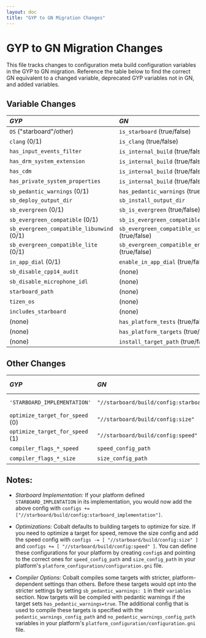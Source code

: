 ```yaml
---
layout: doc
title: "GYP to GN Migration Changes"
---
```

# GYP to GN Migration Changes

This file tracks changes to configuration meta build configuration variables in
the GYP to GN migration. Reference the table below to find the correct GN
equivalent to a changed variable, deprecated GYP variables not in GN, and added
variables.

## Variable Changes

*GYP*                                     | *GN*                                                 | *GN import*
:---------------------------------------- | :--------------------------------------------------- | :----------
`OS` ("starboard"/other)                  | `is_starboard` (true/false)                          | (global)
`clang` (0/1)                             | `is_clang` (true/false)                              | (global)
`has_input_events_filter`                 | `is_internal_build` (true/false)                     | (global)
`has_drm_system_extension`                | `is_internal_build` (true/false)                     | (global)
`has_cdm`                                 | `is_internal_build` (true/false)                     | (global)
`has_private_system_properties`           | `is_internal_build` (true/false)                     | (global)
`sb_pedantic_warnings` (0/1)              | `has_pedantic_warnings` (true/false)                 | (global, see "Compiler Options" note)
`sb_deploy_output_dir`                    | `sb_install_output_dir`                              | `//starboard/build/config/base_configuration.gni`
`sb_evergreen` (0/1)                      | `sb_is_evergreen` (true/false)                       | `//starboard/build/config/base_configuration.gni`
`sb_evergreen_compatible` (0/1)           | `sb_is_evergreen_compatible` (true/false)            | `//starboard/build/config/base_configuration.gni`
`sb_evergreen_compatible_libunwind` (0/1) | `sb_evergreen_compatible_use_libunwind` (true/false) | `//starboard/build/config/base_configuration.gni`
`sb_evergreen_compatible_lite` (0/1)      | `sb_evergreen_compatible_enable_lite` (true/false)   | `//starboard/build/config/base_configuration.gni`
`in_app_dial` (0/1)                       | `enable_in_app_dial` (true/false)                    | `//starboard/build/config/base_configuration.gni`
`sb_disable_cpp14_audit`                  | (none)                                               |
`sb_disable_microphone_idl`               | (none)                                               |
`starboard_path`                          | (none)                                               |
`tizen_os`                                | (none)                                               |
`includes_starboard`                      | (none)                                               |
(none)                                    | `has_platform_tests` (true/false)                    | `//starboard/build/config/base_configuration.gni`
(none)                                    | `has_platform_targets` (true/false)                  | `//starboard/build/config/base_configuration.gni`
(none)                                    | `install_target_path` (true/false)                   | `//starboard/build/config/base_configuration.gni`

## Other Changes

*GYP*                           | *GN*                                                  | *Notes* (see below)
:------------------------------ | :---------------------------------------------------- | :------------------
`'STARBOARD_IMPLEMENTATION'`    | `"//starboard/build/config:starboard_implementation"` | Starboard Implementation
`optimize_target_for_speed` (0) | `"//starboard/build/config:size"`                     | Optimizations
`optimize_target_for_speed` (1) | `"//starboard/build/config:speed"`                    | Optimizations
`compiler_flags_*_speed`        | `speed_config_path`                                   | Optimizations
`compiler_flags_*_size`         | `size_config_path`                                    | Optimizations

## Notes:

*   *Starboard Implementation:* If your platform defined
    `STARBOARD_IMPLENTATION` in its implementation, you would now add the above
    config with `configs +=
    ["//starboard/build/config:starboard_implementation"]`.

*   *Optimizations:* Cobalt defaults to building targets to optimize for size.
    If you need to optimize a target for speed, remove the size config and add
    the speed config with `configs -= [ "//starboard/build/config:size" ]` and
    `configs += [ "//starboard/build/config:speed" ]`. You can define these
    configurations for your platform by creating `config`s and pointing to the
    correct ones for `speed_config_path` and `size_config_path` in your
    platform's `platform_configuration/configuration.gni` file.

*   *Compiler Options:* Cobalt compiles some targets with stricter,
    platform-dependent settings than others. Before these targets would opt into
    the stricter settings by setting `sb_pedantic_warnings: 1` in their
    `variables` section. Now targets will be compiled with pedantic warnings if
    the target sets `has_pedantic_warnings=true`. The additional config that is
    used to compile these targets is specified with the
    `pedantic_warnings_config_path` and `no_pedantic_warnings_config_path`
    variables in your platform's `platform_configuration/configuration.gni`
    file.
